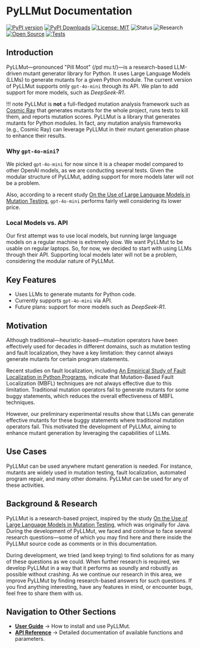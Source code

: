 # PyLLMut Documentation

[![PyPI version](https://badge.fury.io/py/pyllmut.svg)](https://badge.fury.io/py/pyllmut)
[![PyPI Downloads](https://static.pepy.tech/badge/pyllmut)](https://pepy.tech/projects/pyllmut)
[![License: MIT](https://img.shields.io/badge/License-MIT-yellow.svg)](https://github.com/mohrez86/pyllmut/blob/main/LICENSE.txt)
![Status](https://img.shields.io/badge/Status-Experimental-orange)
![Research](https://img.shields.io/badge/Research-Driven-lightgrey)
[![Open Source](https://img.shields.io/badge/Open%20Source-Yes-brightgreen)](https://github.com/mohrez86/pyllmut)
[![Tests](https://github.com/mohrez86/pyllmut/actions/workflows/tests-conda.yml/badge.svg)](https://github.com/mohrez86/pyllmut/actions/workflows/tests-conda.yml)

## Introduction

PyLLMut—pronounced "Pill Moot" (/pɪl muːt/)—is 
a research-based LLM-driven mutant generator library 
for Python. It uses Large Language Models (LLMs) to 
generate mutants for a given Python module.
The current version of PyLLMut 
supports only `gpt-4o-mini` through its API. 
We plan to add support for more models, 
such as *DeepSeek-R1*.

!!! note
    PyLLMut is **not** a full-fledged 
    mutation analysis framework such as 
    [Cosmic Ray](https://cosmic-ray.readthedocs.io/)
    that generates mutants for the whole project, 
    runs tests to kill them, and reports mutation scores. 
    PyLLMut is a library that generates mutants for 
    Python modules. In fact, any 
    mutation analysis frameworks (e.g., Cosmic Ray) 
    can leverage PyLLMut in 
    their mutant generation phase to 
    enhance their results.

### Why `gpt-4o-mini`?

We picked `gpt-4o-mini` for now since 
it is a cheaper model compared to other 
OpenAI models, as we are conducting several tests.
Given the modular structure of PyLLMut, adding 
support for more models later will not be a problem.

Also, according to a recent study 
[On the Use of Large Language Models 
in Mutation Testing](https://arxiv.org/abs/2406.09843), 
`gpt-4o-mini` performs fairly well considering 
its lower price.

### Local Models vs. API

Our first attempt was to use local models, but
running large language models on a regular 
machine is extremely slow.
We want PyLLMut to be usable on regular laptops.  So, for now, we decided to 
start with using LLMs through their API.
Supporting local models later will not be a problem,
considering the modular nature of PyLLMut.

## Key Features

- Uses LLMs to generate mutants for Python code.
- Currently supports `gpt-4o-mini` via API.
- Future plans: support for more models such as *DeepSeek-R1*.

## Motivation

Although traditional—heuristic-based—mutation operators
have been effectively used for decades in different domains,
such as mutation testing and fault localization,
they have a key limitation: they cannot always generate mutants
for certain program statements.

Recent studies on fault localization, including
[An Empirical Study of Fault Localization in Python 
Programs](https://link.springer.com/article/10.1007/s10664-024-10475-3),
indicate that Mutation-Based Fault Localization (MBFL) techniques
are not always effective due to this limitation.
Traditional mutation operators fail to generate mutants for
some buggy statements, which reduces the overall effectiveness
of MBFL techniques.

However, our preliminary experimental results show that
LLMs can generate effective mutants for these buggy statements
where traditional mutation operators fail.
This motivated the development of PyLLMut, aiming to
enhance mutant generation by leveraging the capabilities of LLMs.

## Use Cases

PyLLMut can be used anywhere mutant generation 
is needed. For instance, mutants are widely 
used in mutation testing, fault localization, automated program repair, 
and many other domains. 
PyLLMut can be used for any of these activities.

## Background & Research

PyLLMut is a research-based project, inspired by the study 
[On the Use of Large Language Models in 
Mutation Testing](https://arxiv.org/abs/2406.09843), which was 
originally for Java.
During the development of PyLLMut, we faced and continue to 
face several research questions—some of which you may find 
here and there inside the PyLLMut source code as comments 
or in this documentation.

During development, we tried (and keep trying) 
to find solutions for as many of these 
questions as we could. When further 
research is required, we develop PyLLMut in a way that it performs 
as soundly and robustly as possible without crashing.
As we continue our research in this area, we 
improve PyLLMut by finding research-based answers for such questions. 
If you find anything interesting, have any features 
in mind, or encounter bugs, feel free to share 
them with us.

## Navigation to Other Sections
- **[User Guide](user/install.md)** → How to install and use PyLLMut.
- **[API Reference](api/generator.md)** → Detailed documentation of available functions and parameters.
